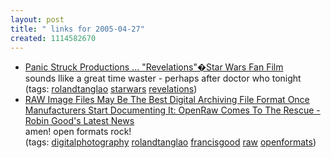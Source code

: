 ```yaml
---
layout: post
title: " links for 2005-04-27"
created: 1114582670
---
```

<ul class="delicious">
	<li>
		<div class="delicious-link"><a href="http://www.panicstruckpro.com/revelations/">Panic Struck Productions ... "Revelations"�Star Wars Fan Film</a></div>
		<div class="delicious-extended">sounds llike a great time waster - perhaps after doctor who tonight</div>
		<div class="delicious-tags">(tags: <a href="http://del.icio.us/rtanglao/rolandtanglao">rolandtanglao</a> <a href="http://del.icio.us/rtanglao/starwars">starwars</a> <a href="http://del.icio.us/rtanglao/revelations">revelations</a>)</div>
	</li>
	<li>
		<div class="delicious-link"><a href="http://www.masternewmedia.org/news/2005/04/26/raw_image_files_may_be.htm">RAW Image Files May Be The Best Digital Archiving File Format Once Manufacturers Start Documenting It: OpenRaw Comes To The Rescue - Robin Good's Latest News</a></div>
		<div class="delicious-extended">amen! open formats rock!</div>
		<div class="delicious-tags">(tags: <a href="http://del.icio.us/rtanglao/digitalphotography">digitalphotography</a> <a href="http://del.icio.us/rtanglao/rolandtanglao">rolandtanglao</a> <a href="http://del.icio.us/rtanglao/francisgood">francisgood</a> <a href="http://del.icio.us/rtanglao/raw">raw</a> <a href="http://del.icio.us/rtanglao/openformats">openformats</a>)</div>
	</li>
</ul>


